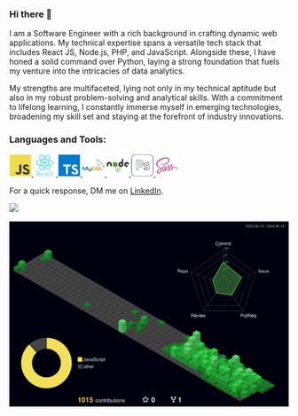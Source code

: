 ### Hi there 👋
<p>
 I am a Software Engineer with a rich background in crafting dynamic web applications. My technical expertise spans a versatile tech stack that includes React JS, Node.js, PHP, and JavaScript. Alongside these, I have honed a solid command over Python, laying a strong foundation that fuels my venture into the intricacies of data analytics.

My strengths are multifaceted, lying not only in my technical aptitude but also in my robust problem-solving and analytical skills. With a commitment to lifelong learning, I constantly immerse myself in emerging technologies, broadening my skill set and staying at the forefront of industry innovations.

</p>
<h3 align="left">Languages and Tools:</h3>
<p align="left">  
 <a href="https://developer.mozilla.org/en-US/docs/Web/JavaScript" target="_blank" rel="noreferrer"> 
   <img
      src="https://raw.githubusercontent.com/devicons/devicon/master/icons/javascript/javascript-original.svg"
      alt="javascript" width="40" height="40" /> 
 </a> 
  <a href="https://reactjs.org/" target="_blank" rel="noreferrer"> 
    <img
      src="https://raw.githubusercontent.com/devicons/devicon/master/icons/react/react-original-wordmark.svg"
      alt="react" width="40" height="40" />
  </a>
  <a href="https://www.typescriptlang.org" target="_blank" rel="noreferrer"> 
    <img
      src="https://raw.githubusercontent.com/devicons/devicon/master/icons/typescript/typescript-original.svg"
      alt="react" width="40" height="40" />
  </a>
  <a href="https://www.mysql.com/" target="_blank" rel="noreferrer"> 
    <img
      src="https://raw.githubusercontent.com/devicons/devicon/master/icons/mysql/mysql-original-wordmark.svg"
      alt="mysql" width="40" height="40" /> 
  </a> 
  <a href="https://nodejs.org" target="_blank" rel="noreferrer">
    <img
      src="https://raw.githubusercontent.com/devicons/devicon/master/icons/nodejs/nodejs-original-wordmark.svg"
      alt="nodejs" width="40" height="40" />
  </a> 
  <a href="https://www.photoshop.com/en" target="_blank"
    rel="noreferrer"> 
    <img
      src="https://raw.githubusercontent.com/devicons/devicon/master/icons/photoshop/photoshop-line.svg" alt="photoshop"
      width="40" height="40" /> 
  </a> 
  
  <a href="https://sass-lang.com" target="_blank" rel="noreferrer"> 
    <img
      src="https://raw.githubusercontent.com/devicons/devicon/master/icons/sass/sass-original.svg" alt="sass" width="40"
      height="40" /> 
  </a> 
</p>

 <!-- <p>
   <img align=""
     src="https://github-readme-stats.vercel.app/api/top-langs?username=aashishshrestha122&show_icons=true&locale=en&bg_color=0d1117&text_color=ffffff&layout=compact"
     alt="aashish-languages-used" 
     bg_color=#808080/>
  
  <a href="https://git.io/streak-stats">
    <img src="https://github-readme-streak-stats.herokuapp.com?user=aashishshrestha122&theme=radical&border_radius=10" alt="GitHub Streak"/>
   </a>

 </p> -->

 For a quick response, DM me on <a href="https://www.linkedin.com/in/aashishshrestha12/">LinkedIn</a>.

  ![](https://komarev.com/ghpvc/?username=aashishshrestha122&style=flat-square)

  ![](./profile-3d-contrib/profile-night-green.svg)
